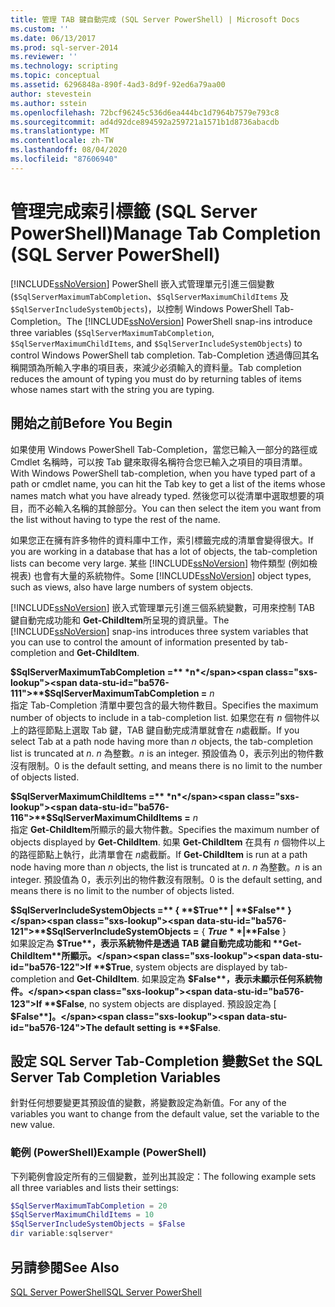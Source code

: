 ```yaml
---
title: 管理 TAB 鍵自動完成 (SQL Server PowerShell) | Microsoft Docs
ms.custom: ''
ms.date: 06/13/2017
ms.prod: sql-server-2014
ms.reviewer: ''
ms.technology: scripting
ms.topic: conceptual
ms.assetid: 6296848a-890f-4ad3-8d9f-92ed6a79aa00
author: stevestein
ms.author: sstein
ms.openlocfilehash: 72bcf96245c536d6ea444bc1d7964b7579e793c8
ms.sourcegitcommit: ad4d92dce894592a259721a1571b1d8736abacdb
ms.translationtype: MT
ms.contentlocale: zh-TW
ms.lasthandoff: 08/04/2020
ms.locfileid: "87606940"
---
```

# <a name="manage-tab-completion-sql-server-powershell"></a><span data-ttu-id="ba576-102">管理完成索引標籤 (SQL Server PowerShell)</span><span class="sxs-lookup"><span data-stu-id="ba576-102">Manage Tab Completion (SQL Server PowerShell)</span></span>
  <span data-ttu-id="ba576-103">[!INCLUDE[ssNoVersion](../includes/ssnoversion-md.md)] PowerShell 嵌入式管理單元引進三個變數 (`$SqlServerMaximumTabCompletion`、`$SqlServerMaximumChildItems` 及 `$SqlServerIncludeSystemObjects`)，以控制 Windows PowerShell Tab-Completion。</span><span class="sxs-lookup"><span data-stu-id="ba576-103">The [!INCLUDE[ssNoVersion](../includes/ssnoversion-md.md)] PowerShell snap-ins introduce three variables (`$SqlServerMaximumTabCompletion`, `$SqlServerMaximumChildItems`, and `$SqlServerIncludeSystemObjects`) to control Windows PowerShell tab completion.</span></span> <span data-ttu-id="ba576-104">Tab-Completion 透過傳回其名稱開頭為所輸入字串的項目表，來減少必須輸入的資料量。</span><span class="sxs-lookup"><span data-stu-id="ba576-104">Tab completion reduces the amount of typing you must do by returning tables of items whose names start with the string you are typing.</span></span>  
  
## <a name="before-you-begin"></a><span data-ttu-id="ba576-105">開始之前</span><span class="sxs-lookup"><span data-stu-id="ba576-105">Before You Begin</span></span>  
 <span data-ttu-id="ba576-106">如果使用 Windows PowerShell Tab-Completion，當您已輸入一部分的路徑或 Cmdlet 名稱時，可以按 Tab 鍵來取得名稱符合您已輸入之項目的項目清單。</span><span class="sxs-lookup"><span data-stu-id="ba576-106">With Windows PowerShell tab-completion, when you have typed part of a path or cmdlet name, you can hit the Tab key to get a list of the items whose names match what you have already typed.</span></span> <span data-ttu-id="ba576-107">然後您可以從清單中選取想要的項目，而不必輸入名稱的其餘部分。</span><span class="sxs-lookup"><span data-stu-id="ba576-107">You can then select the item you want from the list without having to type the rest of the name.</span></span>  
  
 <span data-ttu-id="ba576-108">如果您正在擁有許多物件的資料庫中工作，索引標籤完成的清單會變得很大。</span><span class="sxs-lookup"><span data-stu-id="ba576-108">If you are working in a database that has a lot of objects, the tab-completion lists can become very large.</span></span> <span data-ttu-id="ba576-109">某些 [!INCLUDE[ssNoVersion](../includes/ssnoversion-md.md)] 物件類型 (例如檢視表) 也會有大量的系統物件。</span><span class="sxs-lookup"><span data-stu-id="ba576-109">Some [!INCLUDE[ssNoVersion](../includes/ssnoversion-md.md)] object types, such as views, also have large numbers of system objects.</span></span>  
  
 <span data-ttu-id="ba576-110">[!INCLUDE[ssNoVersion](../includes/ssnoversion-md.md)] 嵌入式管理單元引進三個系統變數，可用來控制 TAB 鍵自動完成功能和 **Get-ChildItem**所呈現的資訊量。</span><span class="sxs-lookup"><span data-stu-id="ba576-110">The [!INCLUDE[ssNoVersion](../includes/ssnoversion-md.md)] snap-ins introduces three system variables that you can use to control the amount of information presented by tab-completion and **Get-ChildItem**.</span></span>  
  
 <span data-ttu-id="ba576-111">**$SqlServerMaximumTabCompletion =** *n*</span><span class="sxs-lookup"><span data-stu-id="ba576-111">**$SqlServerMaximumTabCompletion =** *n*</span></span>  
 <span data-ttu-id="ba576-112">指定 Tab-Completion 清單中要包含的最大物件數目。</span><span class="sxs-lookup"><span data-stu-id="ba576-112">Specifies the maximum number of objects to include in a tab-completion list.</span></span> <span data-ttu-id="ba576-113">如果您在有 *n* 個物件以上的路徑節點上選取 Tab 鍵，TAB 鍵自動完成清單就會在 *n*處截斷。</span><span class="sxs-lookup"><span data-stu-id="ba576-113">If you select Tab at a path node having more than *n* objects, the tab-completion list is truncated at *n*.</span></span> <span data-ttu-id="ba576-114">*n* 為整數。</span><span class="sxs-lookup"><span data-stu-id="ba576-114">*n* is an integer.</span></span> <span data-ttu-id="ba576-115">預設值為 0，表示列出的物件數沒有限制。</span><span class="sxs-lookup"><span data-stu-id="ba576-115">0 is the default setting, and means there is no limit to the number of objects listed.</span></span>  
  
 <span data-ttu-id="ba576-116">**$SqlServerMaximumChildItems =** *n*</span><span class="sxs-lookup"><span data-stu-id="ba576-116">**$SqlServerMaximumChildItems =** *n*</span></span>  
 <span data-ttu-id="ba576-117">指定 **Get-ChildItem**所顯示的最大物件數。</span><span class="sxs-lookup"><span data-stu-id="ba576-117">Specifies the maximum number of objects displayed by **Get-ChildItem**.</span></span> <span data-ttu-id="ba576-118">如果 **Get-ChildItem** 在具有 *n* 個物件以上的路徑節點上執行，此清單會在 *n*處截斷。</span><span class="sxs-lookup"><span data-stu-id="ba576-118">If **Get-ChildItem** is run at a path node having more than *n* objects, the list is truncated at *n*.</span></span> <span data-ttu-id="ba576-119">*n* 為整數。</span><span class="sxs-lookup"><span data-stu-id="ba576-119">*n* is an integer.</span></span> <span data-ttu-id="ba576-120">預設值為 0，表示列出的物件數沒有限制。</span><span class="sxs-lookup"><span data-stu-id="ba576-120">0 is the default setting, and means there is no limit to the number of objects listed.</span></span>  
  
 <span data-ttu-id="ba576-121">**$SqlServerIncludeSystemObjects =** { **$True** | **$False** }</span><span class="sxs-lookup"><span data-stu-id="ba576-121">**$SqlServerIncludeSystemObjects =** { **$True** | **$False** }</span></span>  
 <span data-ttu-id="ba576-122">如果設定為 **$True**，表示系統物件是透過 TAB 鍵自動完成功能和 **Get-ChildItem**所顯示。</span><span class="sxs-lookup"><span data-stu-id="ba576-122">If **$True**, system objects are displayed by tab-completion and **Get-ChildItem**.</span></span> <span data-ttu-id="ba576-123">如果設定為 **$False**，表示未顯示任何系統物件。</span><span class="sxs-lookup"><span data-stu-id="ba576-123">If **$False**, no system objects are displayed.</span></span> <span data-ttu-id="ba576-124">預設設定為 [ **$False**]。</span><span class="sxs-lookup"><span data-stu-id="ba576-124">The default setting is **$False**.</span></span>  
  
## <a name="set-the-sql-server-tab-completion-variables"></a><span data-ttu-id="ba576-125">設定 SQL Server Tab-Completion 變數</span><span class="sxs-lookup"><span data-stu-id="ba576-125">Set the SQL Server Tab Completion Variables</span></span>  
 <span data-ttu-id="ba576-126">針對任何想要變更其預設值的變數，將變數設定為新值。</span><span class="sxs-lookup"><span data-stu-id="ba576-126">For any of the variables you want to change from the default value, set the variable to the new value.</span></span>  
  
### <a name="example-powershell"></a><span data-ttu-id="ba576-127">範例 (PowerShell)</span><span class="sxs-lookup"><span data-stu-id="ba576-127">Example (PowerShell)</span></span>  
 <span data-ttu-id="ba576-128">下列範例會設定所有的三個變數，並列出其設定：</span><span class="sxs-lookup"><span data-stu-id="ba576-128">The following example sets all three variables and lists their settings:</span></span>  
  
```powershell
$SqlServerMaximumTabCompletion = 20  
$SqlServerMaximumChildItems = 10  
$SqlServerIncludeSystemObjects = $False  
dir variable:sqlserver*  
```  
  
## <a name="see-also"></a><span data-ttu-id="ba576-129">另請參閱</span><span class="sxs-lookup"><span data-stu-id="ba576-129">See Also</span></span>  
 [<span data-ttu-id="ba576-130">SQL Server PowerShell</span><span class="sxs-lookup"><span data-stu-id="ba576-130">SQL Server PowerShell</span></span>](sql-server-powershell.md)  
